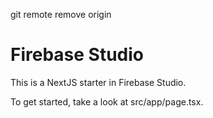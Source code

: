 
git remote remove origin
# Firebase Studio

This is a NextJS starter in Firebase Studio.

To get started, take a look at src/app/page.tsx.

